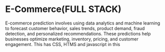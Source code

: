 # E-Commerce(FULL STACK)
E-commerce prediction involves using data analytics and machine learning to forecast customer behavior, sales trends, product demand, fraud detection, and personalized recommendations. 
These predictions help businesses optimize marketing, inventory, pricing, and customer engagement.
This has CSS, HTMS and javascript in this
